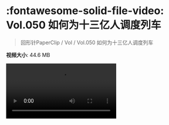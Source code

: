 # :fontawesome-solid-file-video: Vol.050 如何为十三亿人调度列车

> 回形针PaperClip / Vol / Vol.050 如何为十三亿人调度列车

**视频大小**: 44.6 MB

<div class="video"><video src="https://file.hsyhx.top/archive/PaperClip/Vol/050.mp4" controls preload>🤔 您的浏览器不支持 video 标签</video></div>